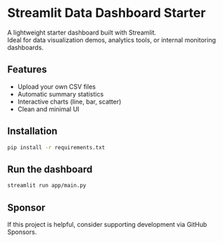 # Streamlit Data Dashboard Starter

A lightweight starter dashboard built with Streamlit.  
Ideal for data visualization demos, analytics tools, or internal monitoring dashboards.

## Features
- Upload your own CSV files
- Automatic summary statistics
- Interactive charts (line, bar, scatter)
- Clean and minimal UI

## Installation
```bash
pip install -r requirements.txt
```

## Run the dashboard
```bash
streamlit run app/main.py
```

## Sponsor
If this project is helpful, consider supporting development via GitHub Sponsors.
